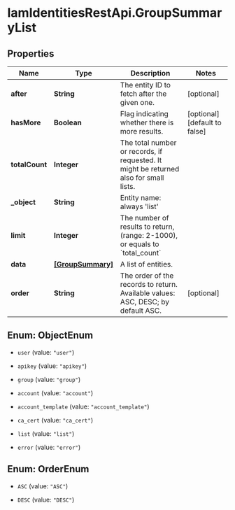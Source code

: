 # IamIdentitiesRestApi.GroupSummaryList

## Properties
Name | Type | Description | Notes
------------ | ------------- | ------------- | -------------
**after** | **String** | The entity ID to fetch after the given one. | [optional] 
**hasMore** | **Boolean** | Flag indicating whether there is more results. | [optional] [default to false]
**totalCount** | **Integer** | The total number or records, if requested. It might be returned also for small lists. | 
**_object** | **String** | Entity name: always &#39;list&#39; | 
**limit** | **Integer** | The number of results to return, (range: 2-1000), or equals to &#x60;total_count&#x60; | 
**data** | [**[GroupSummary]**](GroupSummary.md) | A list of entities. | 
**order** | **String** | The order of the records to return. Available values: ASC, DESC; by default ASC. | [optional] 


<a name="ObjectEnum"></a>
## Enum: ObjectEnum


* `user` (value: `"user"`)

* `apikey` (value: `"apikey"`)

* `group` (value: `"group"`)

* `account` (value: `"account"`)

* `account_template` (value: `"account_template"`)

* `ca_cert` (value: `"ca_cert"`)

* `list` (value: `"list"`)

* `error` (value: `"error"`)




<a name="OrderEnum"></a>
## Enum: OrderEnum


* `ASC` (value: `"ASC"`)

* `DESC` (value: `"DESC"`)




